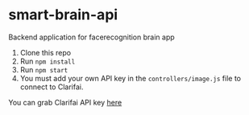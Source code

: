 # smart-brain-api

Backend application for facerecognition brain app

1. Clone this repo
2. Run `npm install`
3. Run `npm start`
4. You must add your own API key in the `controllers/image.js` file to connect to Clarifai.

You can grab Clarifai API key [here](https://www.clarifai.com/)
